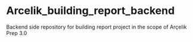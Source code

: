 # Arcelik_building_report_backend
Backend side repository for building report project in the scope of Arçelik Prep 3.0

